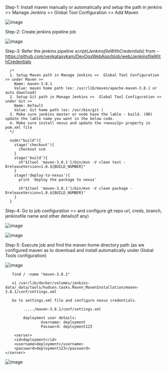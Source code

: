 
Step-1: Install maven manually or automatically and setup the path in jenkins >> Manage Jenkins >> Global Tool Configuration >> Add Maven

![image](https://user-images.githubusercontent.com/24622526/131825465-a157290e-bd5d-4d20-a498-87e7d4d9727d.png)


Step-2: Create jenkins pipeline job

![image](https://user-images.githubusercontent.com/24622526/131824426-084e41a9-e7cf-47a8-bb05-450ba27f082f.png)


Step-3: Refer the jenkins pipeline script(*JenkinsfileWithCredentials*) from - https://github.com/venkatasykam/DevOpsWebApp/blob/web/JenkinsfileWithCredentials

      /*
      1. Setup Maven path in Manage Jenkins >>  Global Tool Configuration >> under Maven >> 
        Name: maven-3.8.1
        Value: maven home path (ex: /usr/lib/maven/apache-maven-3.8.1 or auto download)
      2. Setup Git path in Manage Jenkins >>  Global Tool Configuration >> under Git >> 
        Name: Default
        Value: Git home path (ex: /usr/bin/git )
      3. Make sure jenkins master or node have the lable - build. (OR) update the lable name you want in the below code.
      4. Make sure install nexus and update the <nexusIp> property in pom.xml file
      */

      node("build"){
        stage('checkout'){
          checkout scm
        }
        stage('build'){
          sh"${tool 'maven-3.8.1'}/bin/mvn -V clean test -DreleaseVersion=1.0.${BUILD_NUMBER}"
        }
        stage('deploy-to-nexus'){
          print 'deploy the package to nexus'
          
          sh"${tool 'maven-3.8.1'}/bin/mvn -V clean package -DreleaseVersion=1.0.${BUILD_NUMBER}"
        }
      }

Step-4: Go to job configuration >> and configure git repo url, creds, branch, jenkinsfile name and other details(if any)

![image](https://user-images.githubusercontent.com/24622526/131825948-32ee9e80-378f-48b2-bd80-9d996912e2f0.png)


![image](https://user-images.githubusercontent.com/24622526/131826060-f378101f-ef2e-4e1a-ab34-d2d779b02238.png)


Step-5: Execute job and find the maven home directory path (as we configured maven as to download and install automatically under Global Tools configuration)

![image](https://user-images.githubusercontent.com/24622526/131827223-e5850d6c-adf4-40d7-be21-4a5e13db809d.png)


       find / -name "maven-3.8.1"

       vi /var/lib/docker/volumes/jenkins-data/_data/tools/hudson.tasks.Maven_MavenInstallation/maven-3.8.1/conf/settings.xml

       Go to settings.xml file and configure nexus credentials.

            ...../maven-3.8.1/conf/settings.xml

            deployment user details:
                    Username: deployment
                    Password: deployment123
              
     	<server>
		<id>deployment</id>
		<username>deployment</username>
		<password>deployment123</password>
	</server>
     
     
![image](https://user-images.githubusercontent.com/24622526/131828032-fd2c1340-3e8b-48d0-ad52-ad59af0608ad.png)


